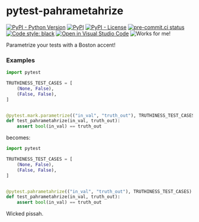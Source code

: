 # pytest-pahrametahrize
[![PyPI - Python Version](https://img.shields.io/pypi/pyversions/pytest-pahrametahrize/1.0.0?logo=python&logoColor=FFD43B)](https://pypi.org/project/pytest-pahrametahrize/)
[![PyPI](https://img.shields.io/pypi/v/pytest-pahrametahrize?logo=Python&logoColor=FFD43B)](https://pypi.org/project/pytest-pahrametahrize/)
[![PyPI - License](https://img.shields.io/pypi/l/pytest-pahrametahrize?color=magenta)](https://github.com/sco1/pytest-pahrametahrize/blob/main/LICENSE)
[![pre-commit.ci status](https://results.pre-commit.ci/badge/github/sco1/pytest-pahrametahrize/main.svg)](https://results.pre-commit.ci/latest/github/sco1/pytest-pahrametahrize/main)
[![Code style: black](https://img.shields.io/badge/code%20style-black-black)](https://github.com/psf/black)
[![Open in Visual Studio Code](https://img.shields.io/badge/Open%20in-VSCode.dev-blue)](https://vscode.dev/github.com/sco1/pytest-pahrametahrize)
![Works for me!](https://img.shields.io/badge/works-on%20my%20machine-brightgreen)

Parametrize your tests with a Boston accent!

### Examples
```py
import pytest

TRUTHINESS_TEST_CASES = [
    (None, False),
    (False, False),
]


@pytest.mark.parametrize(("in_val", "truth_out"), TRUTHINESS_TEST_CASES)
def test_pahrametahrize(in_val, truth_out):
    assert bool(in_val) == truth_out
```


becomes:
```py
import pytest

TRUTHINESS_TEST_CASES = [
    (None, False),
    (False, False),
]


@pytest.pahrametahrize(("in_val", "truth_out"), TRUTHINESS_TEST_CASES)
def test_pahrametahrize(in_val, truth_out):
    assert bool(in_val) == truth_out
```

Wicked pissah.
